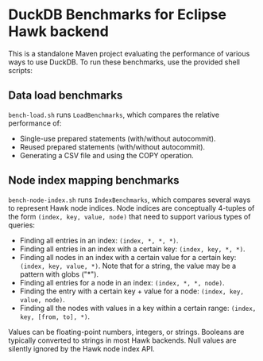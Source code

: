 # DuckDB Benchmarks for Eclipse Hawk backend

This is a standalone Maven project evaluating the performance of various ways to use DuckDB. To run these benchmarks, use the provided shell scripts:

## Data load benchmarks

`bench-load.sh` runs `LoadBenchmarks`, which compares the relative performance of:

* Single-use prepared statements (with/without autocommit).
* Reused prepared statements (with/without autocommit).
* Generating a CSV file and using the COPY operation.

## Node index mapping benchmarks

`bench-node-index.sh` runs `IndexBenchmarks`, which compares several ways to represent Hawk node indices.
Node indices are conceptually 4-tuples of the form `(index, key, value, node)` that need to support various types of queries:

* Finding all entries in an index: `(index, *, *, *)`.
* Finding all entries in an index with a certain key: `(index, key, *, *)`.
* Finding all nodes in an index with a certain value for a certain key: `(index, key, value, *)`. Note that for a string, the value may be a pattern with globs ("*").
* Finding all entries for a node in an index: `(index, *, *, node)`.
* Finding the entry with a certain key + value for a node: `(index, key, value, node)`.
* Finding all the nodes with values in a key within a certain range: `(index, key, [from, to], *)`.

Values can be floating-point numbers, integers, or strings.
Booleans are typically converted to strings in most Hawk backends.
Null values are silently ignored by the Hawk node index API.
